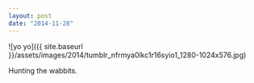 ```yaml
---
layout: post
date: "2014-11-28"
---
```


![yo yo]({{ site.baseurl }}/assets/images/2014/tumblr_nfrmya0lkc1r16syio1_1280-1024x576.jpg)

Hunting the wabbits.
